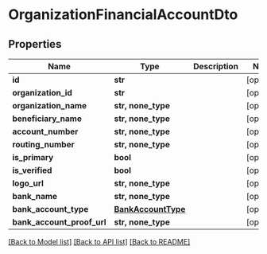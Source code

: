 # OrganizationFinancialAccountDto


## Properties
Name | Type | Description | Notes
------------ | ------------- | ------------- | -------------
**id** | **str** |  | [optional] 
**organization_id** | **str** |  | [optional] 
**organization_name** | **str, none_type** |  | [optional] 
**beneficiary_name** | **str, none_type** |  | [optional] 
**account_number** | **str, none_type** |  | [optional] 
**routing_number** | **str, none_type** |  | [optional] 
**is_primary** | **bool** |  | [optional] 
**is_verified** | **bool** |  | [optional] 
**logo_url** | **str, none_type** |  | [optional] 
**bank_name** | **str, none_type** |  | [optional] 
**bank_account_type** | [**BankAccountType**](BankAccountType.md) |  | [optional] 
**bank_account_proof_url** | **str, none_type** |  | [optional] 

[[Back to Model list]](../README.md#documentation-for-models) [[Back to API list]](../README.md#documentation-for-api-endpoints) [[Back to README]](../README.md)


